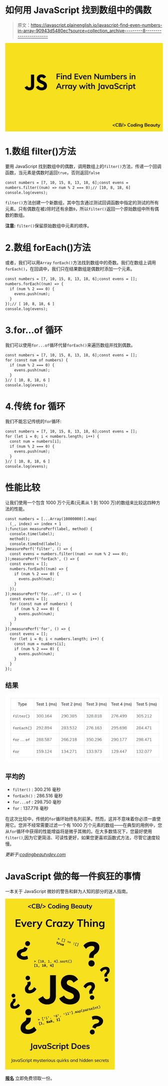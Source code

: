 # 如何用 JavaScript 找到数组中的偶数

> 原文：<https://javascript.plainenglish.io/javascript-find-even-numbers-in-array-90943d5480ec?source=collection_archive---------8----------------------->

![](img/82423a2ff31a4f884babf47c960ed6e4.png)

# 1.数组 filter()方法

要用 JavaScript 找到数组中的偶数，调用数组上的`filter()`方法，传递一个回调函数，当元素是偶数时返回`true`，否则返回`false`

```
const numbers = [7, 10, 15, 8, 13, 18, 6];const evens = numbers.filter((num) => num % 2 === 0);// [10, 8, 18, 6]
console.log(evens);
```

`filter()`方法创建一个新数组，其中包含通过测试回调函数中指定的测试的所有元素。只有偶数在被`2`除时还有余数`0`，所以`filter()`返回一个原始数组中所有偶数的数组。

**注意:** `filter()`保留原始数组中元素的顺序。

# 2.数组 forEach()方法

或者，我们可以用`Array` `forEach()`方法找到数组中的奇数。我们在数组上调用`forEach()`，在回调中，我们只在结果数组是偶数时添加一个元素。

```
const numbers = [7, 10, 15, 8, 13, 18, 6];const evens = [];
numbers.forEach((num) => {
  if (num % 2 === 0) {
    evens.push(num);
  }
});// [ 10, 8, 18, 6 ]
console.log(evens);
```

# 3.for…of 循环

我们可以使用`for...of`循环代替`forEach()`来遍历数组并找到偶数。

```
const numbers = [7, 10, 15, 8, 13, 18, 6];const evens = [];
for (const num of numbers) {
  if (num % 2 === 0) {
    evens.push(num);
  }
}// [ 10, 8, 18, 6 ]
console.log(evens);
```

# 4.传统 for 循环

我们不能忘记传统的`for`循环:

```
const numbers = [7, 10, 15, 8, 13, 18, 6];const evens = [];
for (let i = 0; i < numbers.length; i++) {
  const num = numbers[i];
  if (num % 2 === 0) {
    evens.push(num);
  }
}// [ 10, 8, 18, 6 ]
console.log(evens);
```

# 性能比较

让我们使用一个包含 1000 万个元素(元素从 1 到 1000 万)的数组来比较这四种方法的性能。

```
const numbers = [...Array(10000000)].map(
  (_, index) => index + 1
);function measurePerf(label, method) {
  console.time(label);
  method();
  console.timeEnd(label);
}measurePerf('filter', () => {
  const evens = numbers.filter((num) => num % 2 === 0);
});measurePerf('forEach', () => {
  const evens = [];
  numbers.forEach((num) => {
    if (num % 2 === 0) {
      evens.push(num);
    }
  });
});measurePerf('for...of', () => {
  const evens = [];
  for (const num of numbers) {
    if (num % 2 === 0) {
      evens.push(num);
    }
  }
});measurePerf('for', () => {
  const evens = [];
  for (let i = 0; i < numbers.length; i++) {
    const num = numbers[i];
    if (num % 2 === 0) {
      evens.push(num);
    }
  }
});
```

## 结果

![](img/79edceae7732b760321bf3ee642ae5b8.png)

## 平均的

*   `filter()` : 300.216 毫秒
*   `forEach()` : 286.516 毫秒
*   `for...of` : 298.750 毫秒
*   `for` : 137.778 毫秒

在这次比较中，传统的`for`循环始终名列前茅。然而，这并不意味着你必须一直使用它。您并不经常需要过滤一个有 1000 万个元素的数组——在典型的用例中，您从`for`循环中获得的性能增益将是微乎其微的。在大多数情况下，您最好使用`filter()`,因为它更简洁、可读性更好，如果您更喜欢函数式方法，尽管它速度较慢。

*更新于:*[*codingbeautydev.com*](https://cbdev.link/01bd73)

# JavaScript 做的每一件疯狂的事情

一本关于 JavaScript 微妙的警告和鲜为人知的部分的迷人指南。

![](img/143ee152ba78025ea8643ba5b9726a20.png)

[**报名**](https://cbdev.link/d3c4eb) 立即免费领取一份。